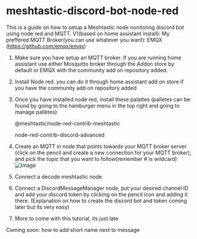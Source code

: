 # meshtastic-discord-bot-node-red
This is a guide on how to setup a Meshtastic node nonitoring discord bot using node red and MQTT. 
V1(based on home assistant install):
My preffered MQTT Broker(you can use whatever you want): EMQX (https://github.com/emqx/emqx) 


1. Make sure you have setup an MQTT broker. If you are running home assistant use either Mosquitto broker through the Addon store by default or EMQX with the community add on repository added. 
2. Install Node red. you can do it through home assistant add on store if you have the community add on repository added
3. Once you have installed node red, install these palattes (palletes can be found by going to the hamburger menu in the top right and going to manage palletes)

   @meshtastic/node-red-contrib-meshtastic

    node-red-contrib-discord-advanced
   
5. Create an MQTT in node that points towards your MQTT broker server (click on the pencil and create a new connection for your MQTT broker), and pick the topic that you want to follow(remember # is wildcard) ![image](https://github.com/l3gitpanda/meshtastic-discord-bot-node-red/assets/12003346/71ab1719-6c8a-4c5b-9ef3-d4fe71b9e9f1)
6. Connect a decode meshtastic node
7. Connect a DiscordMessageManager node, put your desired channel ID and add your discord token by clicking on the pencil icon and adding it there. (Explanation on how to create the discord bot and token coming later but its very easy)
8. More to come with this tutorial, its just late

Coming soon: how to add short name next to message
